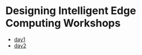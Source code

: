 # Designing Intelligent Edge Computing Workshops

- [day1](day1\README.md)
- [day2](day1\README.md)
